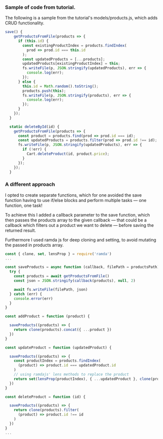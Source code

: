### Sample of code from tutorial.
The following is a sample from the tutorial's models/products.js, which adds CRUD functionality.

```javascript
save() {
    getProductsFromFile(products => {
      if (this.id) {
        const existingProductIndex = products.findIndex(
          prod => prod.id === this.id
        );
        const updatedProducts = [...products];
        updatedProducts[existingProductIndex] = this;
        fs.writeFile(p, JSON.stringify(updatedProducts), err => {
          console.log(err);
        });
      } else {
        this.id = Math.random().toString();
        products.push(this);
        fs.writeFile(p, JSON.stringify(products), err => {
          console.log(err);
        });
      }
    });
  }

  static deleteById(id) {
    getProductsFromFile(products => {
      const product = products.find(prod => prod.id === id);
      const updatedProducts = products.filter(prod => prod.id !== id);
      fs.writeFile(p, JSON.stringify(updatedProducts), err => {
        if (!err) {
          Cart.deleteProduct(id, product.price);
        }
      });
    });
  }
```
### A different approach

I opted to create separate functions, which for one avoided the save function having to use if/else blocks and perform multiple tasks — one function, one task!

To achieve this I added a callback parameter to the save function, which then passes the products array to the given callback — that could be a callback which filters out a product we want to delete — before saving the returned result.

Furthermore I used ramda js for deep cloning and setting, to avoid mutating the passed in products array.
```javascript
const { clone, set, lensProp } = require('ramda')
...

const saveProducts = async function (callback, filePath = productsPath) {
  try {
    const products = await getProductsFromFile()
    const json = JSON.stringify(callback(products), null, 2)

    await fs.writeFile(filePath, json)
  } catch (err) {
    console.error(err)
  }
}

const addProduct = function (product) {

  saveProducts((products) => {
    return clone(products).concat({ ...product })
  })
}

const updateProduct = function (updatedProduct) {

  saveProducts((products) => {
    const productIndex = products.findIndex(
      (product) => product.id === updatedProduct.id
    )
    // using ramdajs' lens methods to replace the product
    return set(lensProp(productIndex), { ...updatedProduct }, clone(products))
  })
}

const deleteProduct = function (id) {

  saveProducts((products) => {
    return clone(products).filter(
      (product) => product.id !== id
    )
  })
}
...
```